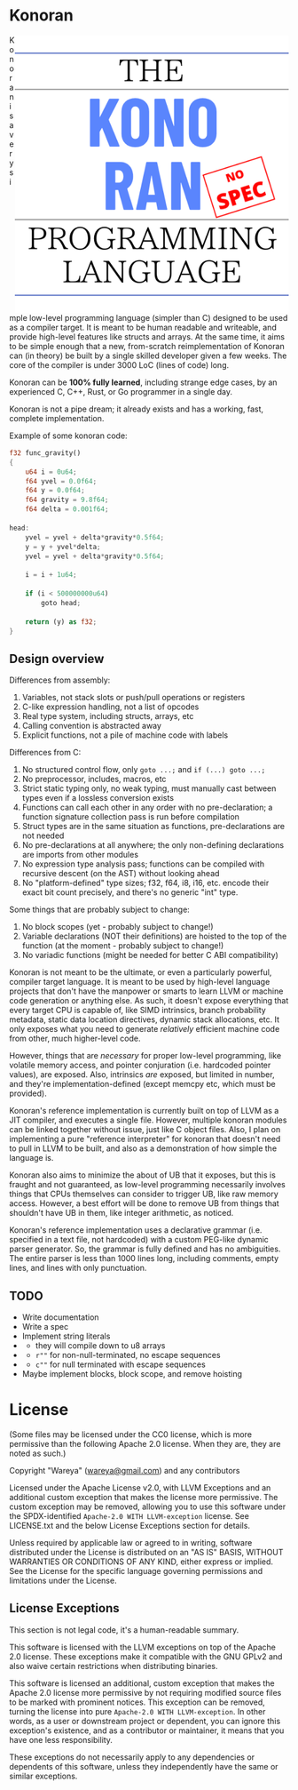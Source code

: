 # Konoran

  <img align="right" height="500" src="logo.png" style="float: right">

Konoran is a very simple low-level programming language (simpler than C) designed to be used as a compiler target. It is meant to be human readable and writeable, and provide high-level features like structs and arrays. At the same time, it aims to be simple enough that a new, from-scratch reimplementation of Konoran can (in theory) be built by a single skilled developer given a few weeks. The core of the compiler is under 3000 LoC (lines of code) long.

Konoran can be **100% fully learned**, including strange edge cases, by an experienced C, C++, Rust, or Go programmer in a single day.

Konoran is not a pipe dream; it already exists and has a working, fast, complete implementation.

Example of some konoran code:

```rust
f32 func_gravity()
{
    u64 i = 0u64;
    f64 yvel = 0.0f64;
    f64 y = 0.0f64;
    f64 gravity = 9.8f64;
    f64 delta = 0.001f64;
    
head:
    yvel = yvel + delta*gravity*0.5f64;
    y = y + yvel*delta;
    yvel = yvel + delta*gravity*0.5f64;
    
    i = i + 1u64;
    
    if (i < 500000000u64)
        goto head;
    
    return (y) as f32;
}
```

## Design overview

Differences from assembly:

1) Variables, not stack slots or push/pull operations or registers
2) C-like expression handling, not a list of opcodes
3) Real type system, including structs, arrays, etc
4) Calling convention is abstracted away
5) Explicit functions, not a pile of machine code with labels

Differences from C:

1) No structured control flow, only `goto ...;` and `if (...) goto ...;`
2) No preprocessor, includes, macros, etc
3) Strict static typing only, no weak typing, must manually cast between types even if a lossless conversion exists
4) Functions can call each other in any order with no pre-declaration; a function signature collection pass is run before compilation
5) Struct types are in the same situation as functions, pre-declarations are not needed
6) No pre-declarations at all anywhere; the only non-defining declarations are imports from other modules
7) No expression type analysis pass; functions can be compiled with recursive descent (on the AST) without looking ahead
8) No "platform-defined" type sizes; f32, f64, i8, i16, etc. encode their exact bit count precisely, and there's no generic "int" type.

Some things that are probably subject to change:

1) No block scopes (yet - probably subject to change!)
2) Variable declarations (NOT their definitions) are hoisted to the top of the function (at the moment - probably subject to change!)
3) No variadic functions (might be needed for better C ABI compatibility)

Konoran is not meant to be the ultimate, or even a particularly powerful, compiler target language. It is meant to be used by high-level language projects that don't have the manpower or smarts to learn LLVM or machine code generation or anything else. As such, it doesn't expose everything that every target CPU is capable of, like SIMD intrinsics, branch probability metadata, static data location directives, dynamic stack allocations, etc. It only exposes what you need to generate *relatively* efficient machine code from other, much higher-level code.

However, things that are *necessary* for proper low-level programming, like volatile memory access, and pointer conjuration (i.e. hardcoded pointer values), are exposed. Also, intrinsics *are* exposed, but limited in number, and they're implementation-defined (except memcpy etc, which must be provided).

Konoran's reference implementation is currently built on top of LLVM as a JIT compiler, and executes a single file. However, multiple konoran modules can be linked together without issue, just like C object files. Also, I plan on implementing a pure "reference interpreter" for konoran that doesn't need to pull in LLVM to be built, and also as a demonstration of how simple the language is.

Konoran also aims to minimize the about of UB that it exposes, but this is fraught and not guaranteed, as low-level programming necessarily involves things that CPUs themselves can consider to trigger UB, like raw memory access. However, a best effort will be done to remove UB from things that shouldn't have UB in them, like integer arithmetic, as noticed.

Konoran's reference implementation uses a declarative grammar (i.e. specified in a text file, not hardcoded) with a custom PEG-like dynamic parser generator. So, the grammar is fully defined and has no ambiguities. The entire parser is less than 1000 lines long, including comments, empty lines, and lines with only punctuation.

## TODO

- Write documentation
- Write a spec
- Implement string literals
- - they will compile down to u8 arrays
- - `r""` for non-null-terminated, no escape sequences
- - `c""` for null terminated with escape sequences
- Maybe implement blocks, block scope, and remove hoisting

# License

(Some files may be licensed under the CC0 license, which is more permissive than the following Apache 2.0 license. When they are, they are noted as such.)

Copyright "Wareya" (wareya@gmail.com) and any contributors

Licensed under the Apache License v2.0, with LLVM Exceptions and an
additional custom exception that makes the license more permissive.
The custom exception may be removed, allowing you to use this software
under the SPDX-identified `Apache-2.0 WITH LLVM-exception` license. See
LICENSE.txt and the below License Exceptions section for details.

Unless required by applicable law or agreed to in writing, software
distributed under the License is distributed on an "AS IS" BASIS,
WITHOUT WARRANTIES OR CONDITIONS OF ANY KIND, either express or implied.
See the License for the specific language governing permissions and
limitations under the License.

## License Exceptions

This section is not legal code, it's a human-readable summary.

This software is licensed with the LLVM exceptions on top of the
Apache 2.0 license. These exceptions make it compatible with the GNU
GPLv2 and also waive certain restrictions when distributing binaries.

This software is licensed an additional, custom exception that makes the
Apache 2.0 license more permissive by not requiring modified source
files to be marked with prominent notices. This exception can be
removed, turning the license into pure `Apache-2.0 WITH LLVM-exception`.
In other words, as a user or downstream project or dependent, you can
ignore this exception's existence, and as a contributor or maintainer,
it means that you have one less responsibility.

These exceptions do not necessarily apply to any dependencies or
dependents of this software, unless they independently have the same or
similar exceptions.
